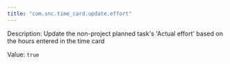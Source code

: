 ```yaml
---
title: "com.snc.time_card.update.effort"
---
```


Description: Update the non-project planned task's 'Actual effort' based on the hours entered in the time card

Value: `true`